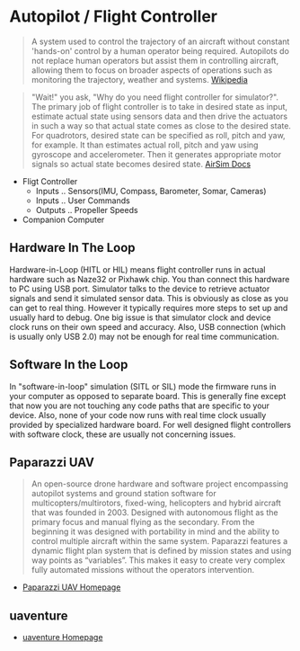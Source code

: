 # Autopilot / Flight Controller

> A system used to control the trajectory of an aircraft without constant 'hands-on' control by a human operator being required. Autopilots do not replace human operators but assist them in controlling aircraft, allowing them to focus on broader aspects of operations such as monitoring the trajectory, weather and systems. [Wikipedia](https://en.wikipedia.org/wiki/Autopilot)

> "Wait!" you ask, "Why do you need flight controller for simulator?". The primary job of flight controller is to take in desired state as input, estimate actual state using sensors data and then drive the actuators in such a way so that actual state comes as close to the desired state. For quadrotors, desired state can be specified as roll, pitch and yaw, for example. It than estimates actual roll, pitch and yaw using gyroscope and accelerometer. Then it generates appropriate motor signals so actual state becomes desired state. [AirSim Docs](https://github.com/Microsoft/AirSim/blob/master/docs/flight_controller.md)

- Fligt Controller
  - Inputs .. Sensors(IMU, Compass, Barometer, Somar, Cameras)
  - Inputs .. User Commands
  - Outputs .. Propeller Speeds
- Companion Computer


## Hardware In The Loop

Hardware-in-Loop (HITL or HIL) means flight controller runs in actual hardware such as Naze32 or Pixhawk chip. You than connect this hardware to PC using USB port. Simulator talks to the device to retrieve actuator signals and send it simulated sensor data. This is obviously as close as you can get to real thing. However it typically requires more steps to set up and usually hard to debug. One big issue is that simulator clock and device clock runs on their own speed and accuracy. Also, USB connection (which is usually only USB 2.0) may not be enough for real time communication.

## Software In the Loop

In "software-in-loop" simulation (SITL or SIL) mode the firmware runs in your computer as opposed to separate board. This is generally fine except that now you are not touching any code paths that are specific to your device. Also, none of your code now runs with real time clock usually provided by specialized hardware board. For well designed flight controllers with software clock, these are usually not concerning issues.

## Paparazzi UAV

> An open-source drone hardware and software project encompassing autopilot systems and ground station software for multicopters/multirotors, fixed-wing, helicopters and hybrid aircraft that was founded in 2003. Designed with autonomous flight as the primary focus and manual flying as the secondary. From the beginning it was designed with portability in mind and the ability to control multiple aircraft within the same system. Paparazzi features a dynamic flight plan system that is defined by mission states and using way points as “variables”. This makes it easy to create very complex fully automated missions without the operators intervention. 

- [Paparazzi UAV Homepage](http://wiki.paparazziuav.org/wiki/Main_Page)

## uaventure

- [uaventure Homepage](http://uaventure.com/)

